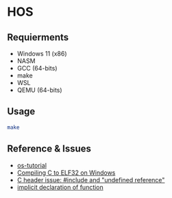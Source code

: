 # HOS

## Requierments

- Windows 11 (x86)
- NASM
- GCC (64-bits)
- make
- WSL
- QEMU (64-bits)

## Usage

```sh
make
```

## Reference & Issues

- [os-tutorial](https://github.com/cfenollosa/os-tutorial)
- [Compiling C to ELF32 on Windows](https://stackoverflow.com/questions/65752272/compiling-c-to-elf32-on-windows)
- [C header issue: #include and "undefined reference"](https://stackoverflow.com/questions/10357117/c-header-issue-include-and-undefined-reference)
- [implicit declaration of function](https://qiita.com/yano0v0/items/52026aa6f4a424aa2331)